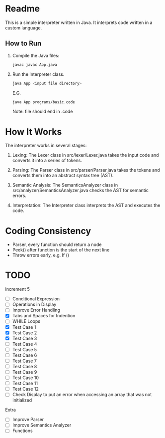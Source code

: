 # Readme

This is a simple interpreter written in Java. It interprets code written in a custom language.

## How to Run

1. Compile the Java files:

   ```sh
   javac javac App.java
   ```

2. Run the Interpreter class.

   ```sh
   java App <input file directory>
   ```

   E.G.

   ```sh
   java App programs/basic.code
   ```

   Note: file should end in .code

# How It Works

The interpreter works in several stages:

1. Lexing: The Lexer class in src/lexer/Lexer.java takes the input code and converts it into a series of tokens.

2. Parsing: The Parser class in src/parser/Parser.java takes the tokens and converts them into an abstract syntax tree (AST).

3. Semantic Analysis: The SemanticsAnalyzer class in src/analyzer/SemanticsAnalyzer.java checks the AST for semantic errors.

4. Interpretation: The Interpreter class interprets the AST and executes the code.

# Coding Consistency

- Parser, every function should return a node
- Peek() after function is the start of the next line
- Throw errors early, e.g. If ()

# TODO

Increment 5

- [ ] Conditional Expression
- [ ] Operations in Display
- [ ] Improve Error Handling
- [x] Tabs and Spaces for Indention
- [ ] WHILE Loops
- [x] Test Case 1
- [x] Test Case 2
- [x] Test Case 3
- [ ] Test Case 4
- [ ] Test Case 5
- [ ] Test Case 6
- [ ] Test Case 7
- [ ] Test Case 8
- [ ] Test Case 9
- [ ] Test Case 10
- [ ] Test Case 11
- [ ] Test Case 12
- [ ] Check Display to put an error when accessing an array that was not initialized

Extra

- [ ] Improve Parser
- [ ] Improve Semantics Analyzer
- [ ] Functions

